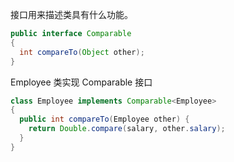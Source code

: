 接口用来描述类具有什么功能。

```java
public interface Comparable
{
  int compareTo(Object other);
}
```

Employee 类实现 Comparable 接口

```java
class Employee implements Comparable<Employee>
{
  public int compareTo(Employee other) {
    return Double.compare(salary, other.salary);
  }
}
```
